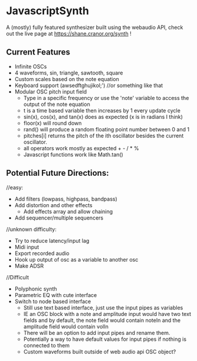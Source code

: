 # JavascriptSynth
A (mostly) fully featured synthesizer built using the webaudio API, check out the live page at https://shane.cranor.org/synth !
## Current Features
- Infinite OSCs
- 4 waveforms, sin, triangle, sawtooth, square
- Custom scales based on the note equation
- Keyboard support (awsedftghujikol;') //or something like that
- Modular OSC pitch input field
  - Type in a specific frequency or use the 'note' variable to access the output of the note equation
  - t is a time based variable then increases by 1 every update cycle
  - sin(x), cos(x), and tan(x) does as expected (x is in radians I think)
  - floor(x) will round down
  - rand() will produce a random floating point number between 0 and 1
  - pitches[i] returns the pitch of the ith oscillator besides the current oscillator.
  - all operators work mostly as expected + - / * %
  - Javascript functions work like Math.tan()

## Potential Future Directions:

//easy:
- Add filters (lowpass, highpass, bandpass)
- Add distortion and other effects
  - Add effects array and allow chaining
- Add sequencer/multiple sequencers

//unknown difficulty:
- Try to reduce latency/input lag
- Midi input
- Export recorded audio
- Hook up output of osc as a variable to another osc
- Make ADSR

//Difficult
- Polyphonic synth
- Parametric EQ with cute interface
- Switch to node based interface
  - Still use text based interface, just use the input pipes as variables
  - IE an OSC block with a note and amplitude input would have two text fields and by default, the note field would contain noteIn and the amplitude field would contain volIn
  - There will be an option to add input pipes and rename them.
  -  Potentially a way to have default values for input pipes if nothing is connected to them
  -  Custom waveforms built outside of web audio api OSC object?
